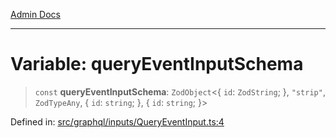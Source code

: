 [Admin Docs](/)

***

# Variable: queryEventInputSchema

> `const` **queryEventInputSchema**: `ZodObject`\<\{ `id`: `ZodString`; \}, `"strip"`, `ZodTypeAny`, \{ `id`: `string`; \}, \{ `id`: `string`; \}\>

Defined in: [src/graphql/inputs/QueryEventInput.ts:4](https://github.com/Sourya07/talawa-api/blob/aac5f782223414da32542752c1be099f0b872196/src/graphql/inputs/QueryEventInput.ts#L4)
